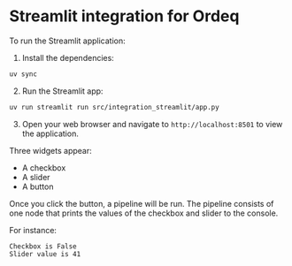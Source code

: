 # Streamlit integration for Ordeq

To run the Streamlit application:

1. Install the dependencies:

```bash
uv sync
```

2. Run the Streamlit app:

```bash
uv run streamlit run src/integration_streamlit/app.py
```

3. Open your web browser and navigate to `http://localhost:8501` to view the application.

Three widgets appear:

- A checkbox
- A slider
- A button

Once you click the button, a pipeline will be run.
The pipeline consists of one node that prints the values of the checkbox and slider to the console.

For instance:

```text
Checkbox is False
Slider value is 41
```
